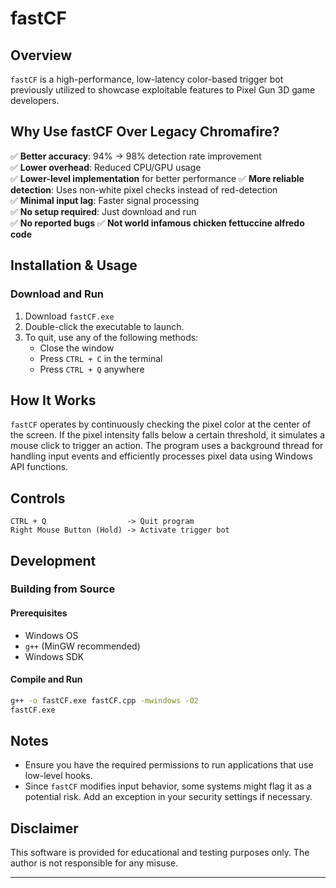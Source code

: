 # fastCF

## Overview

`fastCF` is a high-performance, low-latency color-based trigger bot previously utilized to showcase exploitable features to Pixel Gun 3D game developers. 

## Why Use fastCF Over Legacy Chromafire?

✅ **Better accuracy**: 94% → 98% detection rate improvement  
✅ **Lower overhead**: Reduced CPU/GPU usage  
✅ **Lower-level implementation** for better performance
✅ **More reliable detection**: Uses non-white pixel checks instead of red-detection  
✅ **Minimal input lag**: Faster signal processing  
✅ **No setup required**: Just download and run  
✅ **No reported bugs**
✅ **Not world infamous chicken fettuccine alfredo code**

## Installation & Usage

### Download and Run

1. Download `fastCF.exe`
2. Double-click the executable to launch.
3. To quit, use any of the following methods:
   - Close the window
   - Press `CTRL + C` in the terminal
   - Press `CTRL + Q` anywhere

## How It Works

`fastCF` operates by continuously checking the pixel color at the center of the screen. If the pixel intensity falls below a certain threshold, it simulates a mouse click to trigger an action. The program uses a background thread for handling input events and efficiently processes pixel data using Windows API functions.

## Controls

```plaintext
CTRL + Q                  -> Quit program
Right Mouse Button (Hold) -> Activate trigger bot
```

## Development

### Building from Source

#### Prerequisites

- Windows OS
- `g++` (MinGW recommended)
- Windows SDK

#### Compile and Run

```sh
g++ -o fastCF.exe fastCF.cpp -mwindows -O2
fastCF.exe
```

## Notes

- Ensure you have the required permissions to run applications that use low-level hooks.
- Since `fastCF` modifies input behavior, some systems might flag it as a potential risk. Add an exception in your security settings if necessary.

## Disclaimer

This software is provided for educational and testing purposes only. The author is not responsible for any misuse.

---
